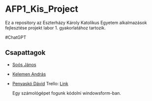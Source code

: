 # AFP1_Kis_Project

Ez a repository az Eszterházy Károly Katolikus Egyetem  alkalmazások fejlesztése projekt labor 1. gyakorlatához tartozik.

#ChatGPT

## Csapattagok

- [Soós János]()
- [Kelemen András]()
- [Penyaskó Dávid]()
  Trello: [Link](https://trello.com/invite/b/TsEucsk0/ATTIf00894ee3ccdd786fbf9afe9e35134c3C1F07E70/chatgpt)

  Egy számológépet fogunk kódolni windowsform-ban.
  

